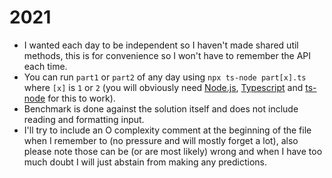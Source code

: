 # 2021

- I wanted each day to be independent so I haven't made shared util methods, this is for convenience so I won't have to remember the API each time.
- You can run `part1` or `part2` of any day using `npx ts-node part[x].ts` where `[x]` is `1` or `2` (you will obviously need [Node.js](https://nodejs.org/en/), [Typescript](https://www.typescriptlang.org/) and [ts-node](https://www.npmjs.com/package/ts-node) for this to work).
- Benchmark is done against the solution itself and does not include reading and formatting input.
- I'll try to include an O complexity comment at the beginning of the file when I remember to (no pressure and will mostly forget a lot), also please note those can be (or are most likely) wrong and when I have too much doubt I will just abstain from making any predictions.
